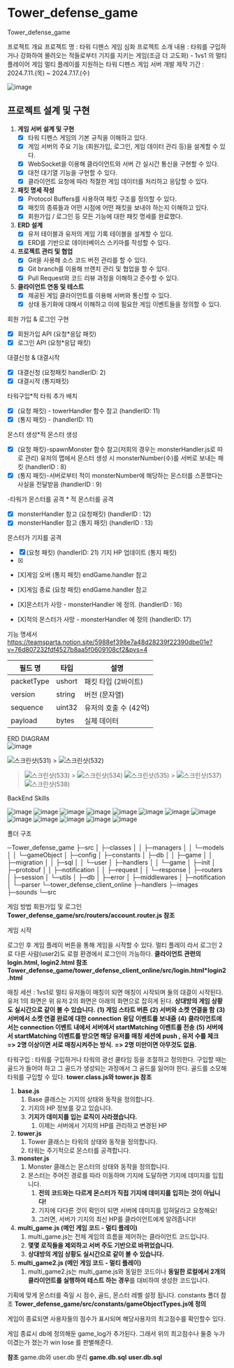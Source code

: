 # Tower_defense_game

Tower_defense_game

프로젝트 개요
프로젝트 명 : 타워 디펜스 게임 심화 프로젝트 
소개
내용 : 타워를 구입하거나 강화하여 몰려오는 적들로부터 기지를 지키는 게임(조금 더 고도화) - 1vs1 의 멀티플레이어 게임 
멀티 플레이를 지원하는 타워 디펜스 게임 서버 개발
제작 기간 : 2024.7.11.(목) ~ 2024.7.17.(수)

![image](https://github.com/user-attachments/assets/99c94444-90bb-4be9-aaf1-3f5adfe02487)

프로젝트 설계 및 구현
-
1. **게임 서버 설계 및 구현**
    - [x]  타워 디펜스 게임의 기본 규칙을 이해하고 있다.
    - [x]  게임 서버의 주요 기능 (회원가입, 로그인, 게임 데이터 관리 등)을 설계할 수 있다.
    - [x]  WebSocket을 이용해 클라이언트와 서버 간 실시간 통신을 구현할 수 있다.
    - [x]  대전 대기열 기능을 구현할 수 있다.
    - [x]  클라이언트 요청에 따라 적절한 게임 데이터를 처리하고 응답할 수 있다.

1. **패킷 명세 작성**
    - [x]  Protocol Buffers를 사용하여 패킷 구조를 정의할 수 있다.
    - [x]  패킷의 종류들과 어떤 시점에 어떤 패킷을 보내야 하는지 이해하고 있다.
    - [x]  회원가입 / 로그인 등 모든 기능에 대한 패킷 명세를 완료했다.

1. **ERD 설계**
    - [x]  유저 테이블과 유저의 게임 기록 테이블을 설계할 수 있다.
    - [x]  ERD를 기반으로 데이터베이스 스키마를 작성할 수 있다.

1. **프로젝트 관리 및 협업**
    - [x]  Git을 사용해 소스 코드 버전 관리를 할 수 있다.
    - [x]  Git branch를 이용해 브랜치 관리 및 협업을 할 수 있다.
    - [x]  Pull Request와 코드 리뷰 과정을 이해하고 준수할 수 있다.

1. **클라이언트 연동 및 테스트**
    - [x]  제공된 게임 클라이언트를 이용해 서버와 통신할 수 있다.
    - [x]  상태 동기화에 대해서 이해하고 이에 필요한 게임 이벤트들을 정의할 수 있다.

회원 가입 & 로그인 구현 
- [x] 회원가입 API (요청*응답 패킷) 
- [X] 로그인 API (요청*응답 패킷)

대결신청 & 대결시작
- [X] 대결신청 (요청패킷 handlerID: 2)
- [X] 대결시작 (통지패킷)

타워구입*적 타워 추가 배치
- [X]  (요청 패킷) - towerHandler 함수 참고 (handlerID: 11)
- [X]  (통지 패킷) - (handlerID: 11)

몬스터 생성*적 몬스터 생성
- [X]  (요청 패킷)-spawnMonster 함수 참고(저희의 경우는 monsterHandler.js로 따로 관리) 유저의 맵에서 몬스터 생성 시 monsterNumber(수)를 서버로 보내는 패킷 (handlerID : 8)
- [X]  (통지 패킷)-서버로부터 적이 monsterNumber에 해당하는 몬스터를 스폰했다는 사실을 전달받음 (handlerID : 9)

-타워가 몬스터를 공격 * 적 몬스터를 공격
- [X] monsterHandler 참고 (요청패킷) (handlerID : 12)
- [X] monsterHandler 참고 (통지 패킷) (handlerID : 13)

몬스터가 기지를 공격 
- [X] (요청 패킷) (handlerID: 21)
기지 HP 업데이트 (통지 패킷) 
- [X] 
- [X]게임 오버 (통지 패킷)  endGame.handler 참고
- [X]게임 종료 (요청 패킷)  endGame.handler 참고

- [X]몬스터가 사망 - monsterHandler 에 정의. (handlerID : 16)
- [X]적의 몬스터가 사망 - monsterHandler 에 정의 (handlerID: 17)

기능 명세서 
https://teamsparta.notion.site/5988ef398e7a48d28239f22390dbe01e?v=76d807232fdf4527b8aa5f0609108cf2&pvs=4

| 필드 명 | 타입 | 설명 |
| --- | --- | --- |
| packetType | ushort | 패킷 타입 (2바이트) |
| version | string | 버전 (문자열) |
| sequence | uint32 | 유저의 호출 수 (42억) |
| payload | bytes | 실제 데이터 |


 ERD DIAGRAM  
 ![image](https://github.com/user-attachments/assets/ee4906cf-8e11-4344-8c2d-9a3c4b3d3140)

![스크린샷(531)](https://github.com/user-attachments/assets/3dd0aff3-5c49-4ba7-8139-5014671b68e6) > ![스크린샷(532)](https://github.com/user-attachments/assets/5275487a-e6d5-40a6-971f-4e428fc14a34) 
> ![스크린샷(533)](https://github.com/user-attachments/assets/20700915-5e30-4c93-ab77-e14f0cfca389) > ![스크린샷(534)](https://github.com/user-attachments/assets/711fe105-1e98-41c3-ad65-052b128ed7d3)
>![스크린샷(535)](https://github.com/user-attachments/assets/470be9da-1db5-4566-ae31-4a57611b3a85) > ![스크린샷(537)](https://github.com/user-attachments/assets/71551b99-60e2-4281-b80b-8aa46358115a)
> ![스크린샷(538)](https://github.com/user-attachments/assets/6518f50d-15b6-4091-8680-15bb36d2079f)


BackEnd Skills

![image](https://github.com/user-attachments/assets/1b161188-68bb-44fe-aeae-0e644debba1b) ![image](https://github.com/user-attachments/assets/41069cc1-9f16-43db-85d0-d9cf8cb1ac58)
![image](https://github.com/user-attachments/assets/6dcda4fd-6efc-4272-8c76-e6740f59c010) ![image](https://github.com/user-attachments/assets/40961f8c-9242-4fb4-a508-4191df9a97e0)
![image](https://github.com/user-attachments/assets/516e1cdf-b5cb-4423-9f3e-2b36273595c4) ![image](https://github.com/user-attachments/assets/4138d349-e397-450a-8562-9c47fe6d0713)
![image](https://github.com/user-attachments/assets/09e69c2b-d6db-4880-bb77-33448fc6e8de) ![image](https://github.com/user-attachments/assets/66a876c6-5a49-48c5-9c59-c7347805d187)
![image](https://github.com/user-attachments/assets/b622a092-3db7-46a9-ab7b-1c1d99c703bb) ![image](https://github.com/user-attachments/assets/2fed2579-dd85-4c58-a68d-b01c8c66c85f)
![image](https://github.com/user-attachments/assets/d8591acc-e545-422b-838c-a84511a0f4ae) ![image](https://github.com/user-attachments/assets/405b3f5d-9691-4f8e-8ffe-b9ab348dadd4)
![image](https://github.com/user-attachments/assets/4dcc7908-7662-493f-84aa-2cf8cba137d3)

폴더 구조

─Tower_defense_game
    ├─src
    │  ├─classes
    │  │  ├─managers
    │  │  └─models
    │  │      └─gameObject
    │  ├─config
    │  ├─constants
    │  ├─db
    │  │  ├─game
    │  │  ├─migration
    │  │  ├─sql
    │  │  └─user
    │  ├─handlers
    │  │  └─game
    │  ├─init
    │  ├─protobuf
    │  │  ├─notification
    │  │  ├─request
    │  │  └─response
    │  ├─routers
    │  ├─session
    │  └─utils
    │      ├─db
    │      ├─error
    │      ├─middlewares
    │      ├─notification
    │      └─parser
    └─tower_defense_client_online
        ├─handlers
        ├─images
        ├─sounds
        └─src


게임 방법
회원가입 및 로그인
**Tower_defense_game/src/routers/account.router.js 참조**
 
게임 시작

로그인 후 게임 플레이 버튼을 통해 게임을 시작할 수 있다. 
멀티 플레이 라서 로그인 2로 다른 사람(user2)도 로컬 환경에서 로그인이 가능하다. 
**클라이언트 관련의 login.html, login2.html 참조**
**Tower_defense_game/tower_defense_client_online/src/login.html*login2.html**



매칭 세션  : 1vs1로 멀티 유저들이 매칭이 되면 매칭이 시작되며 둘의 대결이 시작된다. 
유저 1의 화면은 위 유저 2의 화면은 아래의 화면으로 잡히게 된다. 
 **상대방의 게임 상황도 실시간으로 같이 볼 수 있습니다.**
**(1) 게임 스타트 버튼**
**(2) 서버와 소켓 연결을 함**
**(3) 서버에서 소켓 연결 완료에 대한 connection 응답 이벤트를 보내줌**
**(4) 클라이언트에서는 connection 이벤트 내에서 서버에서 startMatching 이벤트를 전송**
**(5) 서버에서 startMatching 이벤트를 받으면 해당 유저를 매칭 세션에 push , 유저 수를 체크** 
**=> 2명 이상이면 서로 매칭시켜주는 방식.**
**=> 2명 미만이면 아무것도 없음.**


타워구입 : 타워를 구입하거나 타워의 광선 쿨타임 등을 조절하고 정의한다. 
구입할 때는 골드가 들어야 하고 그 골드가 생성되는 과정에서 그 골드를 잃어야 한다. 
골드를 소모해 타워를 구입할 수 있다. **tower.class.js와 tower.js 참조**

1. **base.js**
    1. Base 클래스는 기지의 상태와 동작을 정의합니다. 
    2. 기지의 HP 정보를 갖고 있습니다.
    3. **기지가 데미지를 입는 로직이 사라졌습니다.**
        1. 이제는 서버에서 기지의 HP를 관리하고 변경된 HP
2. **tower.js**
    1. Tower 클래스는 타워의 상태와 동작을 정의합니다. 
    2. 타워는 주기적으로 몬스터를 공격합니다.
3. **monster.js**
    1. Monster 클래스는 몬스터의 상태와 동작을 정의합니다. 
    2. 몬스터는 주어진 경로를 따라 이동하며 기지에 도달하면 기지에 데미지를 입힙니다.
        1. **전의 코드와는 다르게 몬스터가 직접 기지에 데미지를 입히는 것이 아닙니다!**
        2. 기지에 다다른 것이 확인이 되면 서버에 데미지를 입혀달라고 요청해요!
        3. 그러면, 서버가 기지의 최신 HP를 클라이언트에게 알려줍니다!
4. **multi_game.js (메인 게임 코드 - 멀티 플레이)**
    1. multi_game.js는 전체 게임의 흐름을 제어하는 클라이언트 코드입니다.
    2. **몇몇 로직들을 제외하고 서버 주도 기반으로 바뀌었습니다.**
    3. **상대방의 게임 상황도 실시간으로 같이 볼 수 있습니다.**
5. **multi_game2.js (메인 게임 코드 - 멀티 플레이)**
    1. multi_game2.js는 multi_game.js와 동일한 코드이나 **동일한 로컬에서 2개의 클라이언트를 실행하여 테스트 하는 경우**를 대비하여 생성한 코드입니다.


기획에 맞게 몬스터를 죽일 시 점수, 골드, 몬스터 레벨 설정 됩니다. constants 폴더 참조 
**Tower_defense_game/src/constants/gameObjectTypes.js에 정의**

게임이 종료되면 사용자들의 점수가 표시되며 해당사용자의 최고점수를 확인할수 있다.

게임 종료시 db에 정의해둔 game_log가 추가된다. 그래서 위의 최고점수나 둘중 누가 이겼는가 졌는가 win lose 를 판별해준다. 

**참조**
game.db와 user.db 분리 
**game.db.sql**  **user.db.sql**
